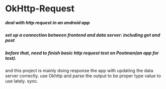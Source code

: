 # OkHttp-Request
##### deal with http request in an android app
##### set up a connection between frontend and data server: including get and post
##### before that, need to finish basic http request test on Postman(an app for test). 
and this project is mainly doing response the app with updating the data server correctly.
use Okhttp and parse the output to be proper type value to use lately. sync.
